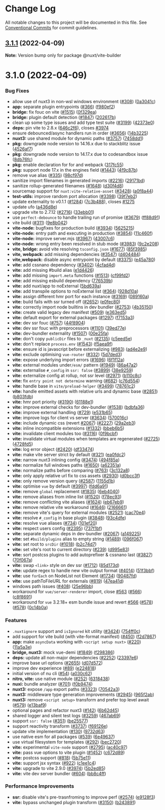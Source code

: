 # Change Log

All notable changes to this project will be documented in this file.
See [Conventional Commits](https://conventionalcommits.org) for commit guidelines.

## [3.1.1](https://github.com/nuxt/framework/compare/@nuxt/vite-builder@3.1.0...@nuxt/vite-builder@3.1.1) (2022-04-09)

**Note:** Version bump only for package @nuxt/vite-builder





# 3.1.0 (2022-04-09)


### Bug Fixes

* allow use of nuxt3 in non-wsl windows environment ([#308](https://github.com/nuxt/framework/issues/308)) ([0a3041c](https://github.com/nuxt/framework/commit/0a3041cdf9e3a2a76ee93117557d7be6df1b95e3))
* **app:** separate plugin entrypoints ([#366](https://github.com/nuxt/framework/issues/366)) ([f980ef2](https://github.com/nuxt/framework/commit/f980ef235f5184b36db69bb8b571563727b929d9))
* **bridge:** fix fouc on vite ([#1515](https://github.com/nuxt/framework/issues/1515)) ([0f329ea](https://github.com/nuxt/framework/commit/0f329ea8710079b7b2da4fb318f6ffcd6fa2ec58))
* **bridge:** plugin default detection ([#1847](https://github.com/nuxt/framework/issues/1847)) ([202617b](https://github.com/nuxt/framework/commit/202617bdd1d1509c9bef4c1a089f9e70d78931fb))
* clean up some type issues and add type test suite ([#3199](https://github.com/nuxt/framework/issues/3199)) ([42373e0](https://github.com/nuxt/framework/commit/42373e060d61d47e9c94313c273c297656d3af22))
* **deps:** pin vite to 2.8.x ([646c2f6](https://github.com/nuxt/framework/commit/646c2f63f77385ece69e6c72323d1db1acb16ecf)), closes [#3974](https://github.com/nuxt/framework/issues/3974)
* ensure debounced/async handlers run in order ([#3656](https://github.com/nuxt/framework/issues/3656)) ([14b3225](https://github.com/nuxt/framework/commit/14b32258e8bae9722a905efdaa5306d5f8ef4c7d))
* **nuxt3:** use shared module for dynamic paths ([#3757](https://github.com/nuxt/framework/issues/3757)) ([7458dd1](https://github.com/nuxt/framework/commit/7458dd1aa676cac9c81ad37ce39207ede55c39d7))
* **pkg:** downgrade node version to 14.16.x due to stackblitz issue ([4526af7](https://github.com/nuxt/framework/commit/4526af78a9a64e2b5f08dd80ec5a1725871f52fe))
* **pkg:** downgrade node version to 14.17.x due to codesandbox issue ([8db76fc](https://github.com/nuxt/framework/commit/8db76fcf2ea63218d3a367b8c1719bed69871d44))
* **pkg:** enable declaration for for and webpack ([317fc55](https://github.com/nuxt/framework/commit/317fc5553942d11f30139d790942217bcc102e83))
* **pkg:** support node 17.x  in the engines field ([#1443](https://github.com/nuxt/framework/issues/1443)) ([4f9c87b](https://github.com/nuxt/framework/commit/4f9c87b99a2f9729f868c6580623174350ec4ce6))
* remove vue alias ([#335](https://github.com/nuxt/framework/issues/335)) ([98cf97d](https://github.com/nuxt/framework/commit/98cf97d269965cf5c0c475fdef0ee24bfd121c40))
* sanitize import filenames in generated imports ([#2216](https://github.com/nuxt/framework/issues/2216)) ([29171bd](https://github.com/nuxt/framework/commit/29171bd1053e24132b3ab23ac50535edde6b2323))
* sanitize rollup-generated filenames ([#1648](https://github.com/nuxt/framework/issues/1648)) ([d30f4d8](https://github.com/nuxt/framework/commit/d30f4d86d2c6649bc27241ade8b09f075d13b7e5))
* sourcemap support for `nuxt:vite-relative-asset` ([#3428](https://github.com/nuxt/framework/issues/3428)) ([a0f8a44](https://github.com/nuxt/framework/commit/a0f8a44e10958035a8b8ba76becf5145d0c9dc98))
* **test-utils:** improve random port allocation ([#3398](https://github.com/nuxt/framework/issues/3398)) ([39f7eb2](https://github.com/nuxt/framework/commit/39f7eb2cd21d6e3a5642eca877d5f4fc6d28f840))
* update externality to v0.1.1 ([#1284](https://github.com/nuxt/framework/issues/1284)) ([7c3b488](https://github.com/nuxt/framework/commit/7c3b488b5fd399242b97119ab53a8b5b6c161d6d)), closes [#1275](https://github.com/nuxt/framework/issues/1275)
* update ufo ([a436d8e](https://github.com/nuxt/framework/commit/a436d8e0dc1db3eb1b72e1613619632fd3e6dfca))
* upgrade vite to 2.7.12 ([#2716](https://github.com/nuxt/framework/issues/2716)) ([33ebb01](https://github.com/nuxt/framework/commit/33ebb01d7f0c25b5b89b767d9a0749084b0946c4))
* use `perfect-debounce` to handle trailing run of promise ([#3679](https://github.com/nuxt/framework/issues/3679)) ([ff88d91](https://github.com/nuxt/framework/commit/ff88d91baea8ea24c301f674a8ffeba569e9ea48))
* vite build ([#311](https://github.com/nuxt/framework/issues/311)) ([9e8b042](https://github.com/nuxt/framework/commit/9e8b042bad8eee62aa6264a02d40139661918945))
* **vite-node:** bugfixes for production build ([#3934](https://github.com/nuxt/framework/issues/3934)) ([5625215](https://github.com/nuxt/framework/commit/56252155ecb97714adb9e45faff3c0f7d20d2af7))
* **vite-node:** entry path and executing in production ([#3854](https://github.com/nuxt/framework/issues/3854)) ([11c460f](https://github.com/nuxt/framework/commit/11c460fa99a6591a3ec8c1d7a5f062f06d990013))
* **vite-node:** improve server.mjs ([#3967](https://github.com/nuxt/framework/issues/3967)) ([43007c6](https://github.com/nuxt/framework/commit/43007c6d13738d5c307137690b02d5428dc04705))
* **vite-node:** wrong entry been resolved in stub mode ([#3983](https://github.com/nuxt/framework/issues/3983)) ([9c2e208](https://github.com/nuxt/framework/commit/9c2e2080903994fd230e90b965b28c7ce261fcae))
* **vite, bridge:** avoid vite resolving `tsconfig.json` ([#1677](https://github.com/nuxt/framework/issues/1677)) ([85f3985](https://github.com/nuxt/framework/commit/85f39858e5ee7e5c714479acb3e5f177066a7e07))
* **vite, webpack:** add missing dependencies ([#3547](https://github.com/nuxt/framework/issues/3547)) ([d404484](https://github.com/nuxt/framework/commit/d404484c6168f78c4ef35e5bcd0d58ab925a79c7))
* **vite,webpack:** disable async entrypoint by default ([#3375](https://github.com/nuxt/framework/issues/3375)) ([e45a780](https://github.com/nuxt/framework/commit/e45a780714c1ba44807ba6dbce3f2b5209ec0339))
* **vite:** add cssnano dependency ([#3402](https://github.com/nuxt/framework/issues/3402)) ([4cfad4d](https://github.com/nuxt/framework/commit/4cfad4d719b9ae788d36a04a719af6432970e156))
* **vite:** add missing #build alias ([e1d4426](https://github.com/nuxt/framework/commit/e1d44262a580a73f7484599bb85ec05cc056d54b))
* **vite:** add missing `import.meta` functions ([#1513](https://github.com/nuxt/framework/issues/1513)) ([cf99fd2](https://github.com/nuxt/framework/commit/cf99fd2862be6ecf82b2457e39bfb02a1205ed74))
* **vite:** add missing esbuild dependency ([776539b](https://github.com/nuxt/framework/commit/776539b809c2653f11f20d4b1f4bbe6b4c1af17e))
* **vite:** add nuxt/app to noExternal ([5bd639a](https://github.com/nuxt/framework/commit/5bd639a4938ce15ea2584b831915123192c69aa0))
* **vite:** add transpile options to noExternal list ([#364](https://github.com/nuxt/framework/issues/364)) ([928d10a](https://github.com/nuxt/framework/commit/928d10ab77ffdd9f4114cdc6d5ad5427d9ac4856))
* **vite:** assign different hmr port for each instance ([#3169](https://github.com/nuxt/framework/issues/3169)) ([089160a](https://github.com/nuxt/framework/commit/089160a541fbeef19f9c78346c4bac3ccea4a1ec))
* **vite:** build fails with ssr turned off ([#2652](https://github.com/nuxt/framework/issues/2652)) ([e0fec80](https://github.com/nuxt/framework/commit/e0fec80baf7f04f08e653ae9831df3a88c4aeac5))
* **vite:** correctly import node builtins in dev bundler ([#2753](https://github.com/nuxt/framework/issues/2753)) ([4b35150](https://github.com/nuxt/framework/commit/4b351504e89fb52e26a2341a002937c70f4801d9))
* **vite:** create valid legacy dev manifest ([#509](https://github.com/nuxt/framework/issues/509)) ([e363ed5](https://github.com/nuxt/framework/commit/e363ed5853a4174a218e30ecaa58a1348740c588))
* **vite:** default export for external packages ([#1297](https://github.com/nuxt/framework/issues/1297)) ([f7153a3](https://github.com/nuxt/framework/commit/f7153a31726eb72aa1a82dd7f6115a83feda3852))
* **vite:** dev ssr fouc ([#757](https://github.com/nuxt/framework/issues/757)) ([44f8904](https://github.com/nuxt/framework/commit/44f8904957276bc005d201a8e79b10b16016213e))
* **vite:** dev ssr fouc with preprocessors ([#1101](https://github.com/nuxt/framework/issues/1101)) ([39ed77e](https://github.com/nuxt/framework/commit/39ed77e229a942d571b02d0867f0ef45a5866dc2))
* **vite:** dev-bundler externality ([#1507](https://github.com/nuxt/framework/issues/1507)) ([00e25fa](https://github.com/nuxt/framework/commit/00e25fa8e8893054a8087077e6f4c1e9e5174f27))
* **vite:** don't copy `publicDir` files to `_nuxt` ([#2135](https://github.com/nuxt/framework/issues/2135)) ([c5eed5e](https://github.com/nuxt/framework/commit/c5eed5e12b157241320e5f70e9354612288b3dcb))
* **vite:** don't replace `process.env` ([#1543](https://github.com/nuxt/framework/issues/1543)) ([f5aea9f](https://github.com/nuxt/framework/commit/f5aea9f742eadad8b917843d343741fc6e4fa50e))
* **vite:** ensure id is javascript before externalizing ([#983](https://github.com/nuxt/framework/issues/983)) ([ad4e2e9](https://github.com/nuxt/framework/commit/ad4e2e98d950e8ecfd39639e6707692d93075097))
* **vite:** exclude optimising `vue-router` ([#332](https://github.com/nuxt/framework/issues/332)) ([5d7ded3](https://github.com/nuxt/framework/commit/5d7ded368b49095be207ce25caff3ee9796c8819))
* **vite:** expose underlying import errors ([#1696](https://github.com/nuxt/framework/issues/1696)) ([6f1f12a](https://github.com/nuxt/framework/commit/6f1f12af1696d4ab503402417368da84d3a0e103))
* **vite:** external modules under`/esm/` pattern ([#1949](https://github.com/nuxt/framework/issues/1949)) ([86a47a2](https://github.com/nuxt/framework/commit/86a47a2fea5e7d616b5a3f7deaf123d5586f1cb1))
* **vite:** externalise `#_config` in `ssr: false` ([#3899](https://github.com/nuxt/framework/issues/3899)) ([38e9259](https://github.com/nuxt/framework/commit/38e92597f40c8b4d210c891d7161de7fa38fe45d))
* **vite:** externalize config at rollup, not ssr level ([#2971](https://github.com/nuxt/framework/issues/2971)) ([b110c8c](https://github.com/nuxt/framework/commit/b110c8c96cc5443f15887287330378b3f10a5234))
* **vite:** fix `entry point not determine` warning ([#682](https://github.com/nuxt/framework/issues/682)) ([c76d554](https://github.com/nuxt/framework/commit/c76d554ebb99076e2fd66b5852a9500b018306be))
* **vite:** handle base in `vite/preload-helper` ([#3499](https://github.com/nuxt/framework/issues/3499)) ([78761c2](https://github.com/nuxt/framework/commit/78761c236b8befce935322c1ee2d7b9f22a3ea90))
* **vite:** handle emitted assets with relative urls and dynamic base ([#2851](https://github.com/nuxt/framework/issues/2851)) ([b803fdb](https://github.com/nuxt/framework/commit/b803fdb4f94a16cb80df1ca4640b26471e3c6491))
* **vite:** hmr port priority ([#3190](https://github.com/nuxt/framework/issues/3190)) ([61188e1](https://github.com/nuxt/framework/commit/61188e15cf3e3ce29404650054a02afe7a6a8875))
* **vite:** improve external checks for dev-bundler ([#1538](https://github.com/nuxt/framework/issues/1538)) ([bdbfa36](https://github.com/nuxt/framework/commit/bdbfa3698790e9dc655954ab5f985790ca408075))
* **vite:** improve external handling ([#729](https://github.com/nuxt/framework/issues/729)) ([e531b65](https://github.com/nuxt/framework/commit/e531b65a32048ddcc76c3c8e2b26b8f285d70e35))
* **vite:** improve logs for client vs server ([#3634](https://github.com/nuxt/framework/issues/3634)) ([570016c](https://github.com/nuxt/framework/commit/570016c143d321a78deb1d2fb3abc2238b1b731a))
* **vite:** include dynamic css (revert [#2067](https://github.com/nuxt/framework/issues/2067)) ([#2227](https://github.com/nuxt/framework/issues/2227)) ([29a2eb3](https://github.com/nuxt/framework/commit/29a2eb3dc11968893b6c5faed33e1248d1498367))
* **vite:** inline incompatible extensions ([#1332](https://github.com/nuxt/framework/issues/1332)) ([bbeb6b5](https://github.com/nuxt/framework/commit/bbeb6b50f5b23582e57c16885dabf25d0d3c5b45))
* **vite:** invalidate client modules too ([#3116](https://github.com/nuxt/framework/issues/3116)) ([0f9bcbf](https://github.com/nuxt/framework/commit/0f9bcbf68f0a793fc94b97be6d21525a72cfb4ff))
* **vite:** invalidate virtual modules when templates are regenerated ([#2725](https://github.com/nuxt/framework/issues/2725)) ([4728fd5](https://github.com/nuxt/framework/commit/4728fd545e46f4af81f2db302b7a5b37ffdbab39))
* **vite:** log error object ([#2420](https://github.com/nuxt/framework/issues/2420)) ([df33474](https://github.com/nuxt/framework/commit/df33474730b2ed1934815f7d427efc634705a20c))
* **vite:** make vite server strict by default ([#321](https://github.com/nuxt/framework/issues/321)) ([ea0fdc2](https://github.com/nuxt/framework/commit/ea0fdc2aa253c1475f95f4e381d3850cbf60714d))
* **vite:** narrow nuxt3 inlining config ([#3474](https://github.com/nuxt/framework/issues/3474)) ([494f85a](https://github.com/nuxt/framework/commit/494f85a2b244da329a889d06759d5a861331f914))
* **vite:** normalize full windows paths ([#1650](https://github.com/nuxt/framework/issues/1650)) ([a62351a](https://github.com/nuxt/framework/commit/a62351af4de5701191a595217e780fb906bdb79d))
* **vite:** normalize paths before comparing ([#763](https://github.com/nuxt/framework/issues/763)) ([3c132a8](https://github.com/nuxt/framework/commit/3c132a8de0ceaf525c57d5cf870531e1d275a14d))
* **vite:** only apply relative url fix to css assets ([#2930](https://github.com/nuxt/framework/issues/2930)) ([d0bcc3f](https://github.com/nuxt/framework/commit/d0bcc3fc820032b10a42c18089114ccf1ad6ac22))
* **vite:** only remove version query ([#2587](https://github.com/nuxt/framework/issues/2587)) ([1155d1b](https://github.com/nuxt/framework/commit/1155d1b4d4e46a8e93762349868b23374337bdb6))
* **vite:** optimise `vue` by default ([#3997](https://github.com/nuxt/framework/issues/3997)) ([fdd6a91](https://github.com/nuxt/framework/commit/fdd6a91a515a79d71aac93a6de2e43db6c17676a))
* **vite:** remove `global` replacement ([#1835](https://github.com/nuxt/framework/issues/1835)) ([6eb4040](https://github.com/nuxt/framework/commit/6eb4040b23e1346047791056ef536c0e61b119d2))
* **vite:** remove aliases from inline list ([#1520](https://github.com/nuxt/framework/issues/1520)) ([f78ec93](https://github.com/nuxt/framework/commit/f78ec933fe755d7fe3de9b6b72fdfafdd08c54ac))
* **vite:** remove conflicting vite aliases ([#1624](https://github.com/nuxt/framework/issues/1624)) ([eb67eb9](https://github.com/nuxt/framework/commit/eb67eb919e5eda969eb7b317e35c0c8c2419513c))
* **vite:** remove relative vite workaround ([#1646](https://github.com/nuxt/framework/issues/1646)) ([2166661](https://github.com/nuxt/framework/commit/2166661b1781a98dcc736a8b3262704d18b89655))
* **vite:** remove vite's query for external modules ([#2521](https://github.com/nuxt/framework/issues/2521)) ([cac70e4](https://github.com/nuxt/framework/commit/cac70e469629e86385b614de3eab4436c184e3d7))
* **vite:** resolve `#_config` in base plugin ([#3848](https://github.com/nuxt/framework/issues/3848)) ([93c4dfe](https://github.com/nuxt/framework/commit/93c4dfe09135117ebe16762d77a41e58a837e310))
* **vite:** resolve vue aliases ([#734](https://github.com/nuxt/framework/issues/734)) ([101ef20](https://github.com/nuxt/framework/commit/101ef20c344bab78327627d50e60c6698d72dfc0))
* **vite:** respect users config ([#2395](https://github.com/nuxt/framework/issues/2395)) ([737f1bf](https://github.com/nuxt/framework/commit/737f1bf80c69746f1d1778ff9da2c262a241981c))
* **vite:** separate dynamic deps in dev-bundler ([#2067](https://github.com/nuxt/framework/issues/2067)) ([a149225](https://github.com/nuxt/framework/commit/a149225e6362c3ca90f017671e97898b0697417d))
* **vite:** set `#build/plugins` alias to empty string ([#1489](https://github.com/nuxt/framework/issues/1489)) ([096f067](https://github.com/nuxt/framework/commit/096f0679f798988c1df3cbc1fa583b360f6742b6))
* **vite:** set root to `srcDir` ([#1018](https://github.com/nuxt/framework/issues/1018)) ([b2c74d7](https://github.com/nuxt/framework/commit/b2c74d739f9865aae80568dde4f311267a7b63af))
* **vite:** set vite's root to current directory ([#239](https://github.com/nuxt/framework/issues/239)) ([d995e83](https://github.com/nuxt/framework/commit/d995e83a314bcb36b25648a2bd10d725c2407047))
* **vite:** sort postcss plugins to add autoprefixer & cssnano last ([#3827](https://github.com/nuxt/framework/issues/3827)) ([70f067a](https://github.com/nuxt/framework/commit/70f067a14b9a6e02bb7a4e6889ccf19fc674e1f4))
* **vite:** swap `<link>` style on dev ssr ([#1712](https://github.com/nuxt/framework/issues/1712)) ([85d173d](https://github.com/nuxt/framework/commit/85d173d6530a683d573e08ffe951e21800983158))
* **vite:** update regex to handle new vite output format ([#4014](https://github.com/nuxt/framework/issues/4014)) ([51f3bbf](https://github.com/nuxt/framework/commit/51f3bbfd23b738d82de7968ff15dbd5767ad86f5))
* **vite:** use `forEach` on NodeList not Element ([#1734](https://github.com/nuxt/framework/issues/1734)) ([90487fd](https://github.com/nuxt/framework/commit/90487fde0c77a3af7bb9a148f618de5e02a4d690))
* **vite:** use pathToFileURL for externals ([#819](https://github.com/nuxt/framework/issues/819)) ([47ea41d](https://github.com/nuxt/framework/commit/47ea41dadbdfdf9a3ad3557b03edeb3d673542da))
* windows path issues ([#408](https://github.com/nuxt/framework/issues/408)) ([25e96bb](https://github.com/nuxt/framework/commit/25e96bb8962689103b9b42c09ef37d59397fac0c))
* workaround for `vue/server-renderer` import, close [#563](https://github.com/nuxt/framework/issues/563) ([#566](https://github.com/nuxt/framework/issues/566)) ([c8f8691](https://github.com/nuxt/framework/commit/c8f86914962bbbca900415aea26de95f71653059))
* workaround for `vue` 3.2.18+ esm bundle issue and revert [#566](https://github.com/nuxt/framework/issues/566) ([#578](https://github.com/nuxt/framework/issues/578)) ([#578](https://github.com/nuxt/framework/issues/578)) ([0c14b0a](https://github.com/nuxt/framework/commit/0c14b0a48ba82fbb49dfef3acf3c380a86b4fe49))


### Features

* `.nuxtignore` support and `isIgnored` kit utility ([#3424](https://github.com/nuxt/framework/issues/3424)) ([754ff0c](https://github.com/nuxt/framework/commit/754ff0c9e7eaf3914090fbe51691b59250571eb4))
* add support for vite build (with vite-format manifest) ([#450](https://github.com/nuxt/framework/issues/450)) ([f2d7867](https://github.com/nuxt/framework/commit/f2d78674a01ad8a2a7f015a2b875c7978aa2f5af))
* **app:** make `asyncData` working with `<script setup nuxt>` ([#220](https://github.com/nuxt/framework/issues/220)) ([11a5a3e](https://github.com/nuxt/framework/commit/11a5a3e14f739761fd4ad65e60290b3abc7a9692))
* **bridge, nuxt3:** mock vue-demi ([#1849](https://github.com/nuxt/framework/issues/1849)) ([f298386](https://github.com/nuxt/framework/commit/f298386795ffdd19dcead9b044c1fb4cb2b7c639))
* **deps:** update all non-major dependencies ([#2252](https://github.com/nuxt/framework/issues/2252)) ([23397e6](https://github.com/nuxt/framework/commit/23397e603c97b3a5b75b035ce72dbc633bbb13a5))
* improve base url options ([#2655](https://github.com/nuxt/framework/issues/2655)) ([d07d572](https://github.com/nuxt/framework/commit/d07d572263b45108e2a98a9924bf0d8dcba902fa))
* improve dev experience ([#89](https://github.com/nuxt/framework/issues/89)) ([e224818](https://github.com/nuxt/framework/commit/e224818395cd366f2a338ce3da4aaae993f641b7))
* initial version of nu cli ([#54](https://github.com/nuxt/framework/issues/54)) ([a030c62](https://github.com/nuxt/framework/commit/a030c62d29ba871f94a7152c7d5fa36d4de1d3b6))
* **nitro, vite:** use native module ([#252](https://github.com/nuxt/framework/issues/252)) ([6318438](https://github.com/nuxt/framework/commit/63184384157adc2688a8b556a0b397dfbf45901e))
* **nuxi:** bundle analyzer ([#701](https://github.com/nuxt/framework/issues/701)) ([f0b9474](https://github.com/nuxt/framework/commit/f0b9474b40312a0c24cf520ffe76db0cdb9094bd))
* **nuxt3:** expose `/app` export paths ([#3323](https://github.com/nuxt/framework/issues/3323)) ([70542a3](https://github.com/nuxt/framework/commit/70542a3af737a18daf0b2f829ecd0e072fd2af24))
* **nuxt3:** middleware type generation improvements ([#2945](https://github.com/nuxt/framework/issues/2945)) ([965f2ab](https://github.com/nuxt/framework/commit/965f2abaeed72ac357710069e5a1567034930d21))
* **nuxt3:** remove `<script setup>` transform and prefer top level await ([#579](https://github.com/nuxt/framework/issues/579)) ([e13baf9](https://github.com/nuxt/framework/commit/e13baf9867cd0d8f9981105de4d051858316a4ea))
* optional pages and refactor nuxt3 ([#142](https://github.com/nuxt/framework/issues/142)) ([6b62d45](https://github.com/nuxt/framework/commit/6b62d456d7fe8c9dd92803a30dcebf0d481f65c7))
* shared logger and silent test logs ([#3259](https://github.com/nuxt/framework/issues/3259)) ([467ab69](https://github.com/nuxt/framework/commit/467ab693b987c57efe3a8f2bcccda2464bd2f27e))
* support `ssr: false` ([#351](https://github.com/nuxt/framework/issues/351)) ([be25577](https://github.com/nuxt/framework/commit/be255772b26cb78398af020a1dbb5d367425218f))
* support reactivity transform ([#3737](https://github.com/nuxt/framework/issues/3737)) ([f69126e](https://github.com/nuxt/framework/commit/f69126e8f4adb71bbed55990c97c6e2f9bdd7dec))
* update vite implementation ([#130](https://github.com/nuxt/framework/issues/130)) ([9732d63](https://github.com/nuxt/framework/commit/9732d63c74b394706150ef35cc06c65d3fb185ad))
* use native esm for all packages ([#539](https://github.com/nuxt/framework/issues/539)) ([6e49637](https://github.com/nuxt/framework/commit/6e496373f3bdffb3416d0c543ad82b0a92891167))
* use virtual filesystem for templates ([#292](https://github.com/nuxt/framework/issues/292)) ([bec2720](https://github.com/nuxt/framework/commit/bec27209303418990e31761f3d6e4f5e8e503abb))
* **vite:** experimental `vite-node` support ([#2795](https://github.com/nuxt/framework/issues/2795)) ([ac40c97](https://github.com/nuxt/framework/commit/ac40c9746cc516ab117e9edca1c8260a7fbd83dd))
* **vite:** pass vue options to vite plugin ([#1452](https://github.com/nuxt/framework/issues/1452)) ([c672d89](https://github.com/nuxt/framework/commit/c672d8990ad629cd640b6fde9c5bdce2bac275d8))
* **vite:** postcss support ([#818](https://github.com/nuxt/framework/issues/818)) ([5b75e11](https://github.com/nuxt/framework/commit/5b75e11e85f7ac580965744a4e8443e175ec1c8b))
* **vite:** support jsx syntax ([#922](https://github.com/nuxt/framework/issues/922)) ([c1ee1c4](https://github.com/nuxt/framework/commit/c1ee1c4377ebcbf353c3ca2cc8bc6a60371285ef))
* **vite:** upgrade to vite 2.9.0 ([#3974](https://github.com/nuxt/framework/issues/3974)) ([5b2ed85](https://github.com/nuxt/framework/commit/5b2ed856fc29a8cdf64dda3b13ffa69b404f1f4c))
* **vite:** vite dev server bundler ([#604](https://github.com/nuxt/framework/issues/604)) ([bb8c4ff](https://github.com/nuxt/framework/commit/bb8c4ff0196141eaf5e828b0b4f2bd0bf642b2ba))


### Performance Improvements

* **ssr:** disable vite's pre-trasnfroming to improve perf ([#2574](https://github.com/nuxt/framework/issues/2574)) ([e9128f3](https://github.com/nuxt/framework/commit/e9128f39a2be278f9ef3021a47ec7b8ead3933bf))
* **vite:** bypass unchanged plugin transform ([#3150](https://github.com/nuxt/framework/issues/3150)) ([b243891](https://github.com/nuxt/framework/commit/b2438917b990e18b40ef9b4f7fb41f5abe822ba6))
